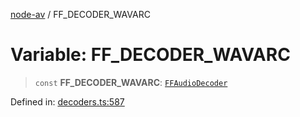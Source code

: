 [node-av](../globals.md) / FF\_DECODER\_WAVARC

# Variable: FF\_DECODER\_WAVARC

> `const` **FF\_DECODER\_WAVARC**: [`FFAudioDecoder`](../type-aliases/FFAudioDecoder.md)

Defined in: [decoders.ts:587](https://github.com/seydx/av/blob/f8631fc881b394300b1479f511d55cf1c370a87f/src/constants/decoders.ts#L587)
